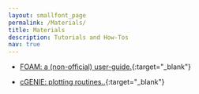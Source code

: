 ```yaml
---
layout: smallfont_page
permalink: /Materials/
title: Materials
description: Tutorials and How-Tos
nav: true
---
```


- [FOAM: a (non-official) user-guide.](https://alexpohl.github.io/FOAM_howto/){:target="\_blank"}

- [cGENIE: plotting routines..](https://alexpohl.github.io/cGENIE_diags_howto/){:target="\_blank"}



